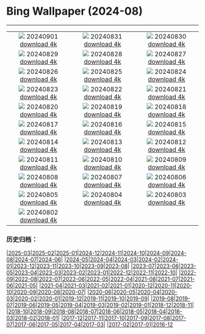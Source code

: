 # Bing Wallpaper (2024-08)
**************
| | | |
| :----: | :----: | :----: |
| ![](https://www.bing.com/th?id=OHR.RegataStoricaVenezia_IT-IT2940958877_1920x1080.jpg) 20240901 [download 4k](https://www.bing.com/th?id=OHR.RegataStoricaVenezia_IT-IT2940958877_UHD.jpg) | ![](https://www.bing.com/th?id=OHR.DjanetAlgeria_IT-IT6738833644_1920x1080.jpg) 20240831 [download 4k](https://www.bing.com/th?id=OHR.DjanetAlgeria_IT-IT6738833644_UHD.jpg) | ![](https://www.bing.com/th?id=OHR.WhaleSharkDay_IT-IT0919967624_1920x1080.jpg) 20240830 [download 4k](https://www.bing.com/th?id=OHR.WhaleSharkDay_IT-IT0919967624_UHD.jpg) |
| ![](https://www.bing.com/th?id=OHR.CastellfollitSpain_IT-IT5915189187_1920x1080.jpg) 20240829 [download 4k](https://www.bing.com/th?id=OHR.CastellfollitSpain_IT-IT5915189187_UHD.jpg) | ![](https://www.bing.com/th?id=OHR.ParalympicsParis_IT-IT4851305254_1920x1080.jpg) 20240828 [download 4k](https://www.bing.com/th?id=OHR.ParalympicsParis_IT-IT4851305254_UHD.jpg) | ![](https://www.bing.com/th?id=OHR.LagoMisurina_IT-IT4702658331_1920x1080.jpg) 20240827 [download 4k](https://www.bing.com/th?id=OHR.LagoMisurina_IT-IT4702658331_UHD.jpg) |
| ![](https://www.bing.com/th?id=OHR.PalmyraAtoll_IT-IT5623392573_1920x1080.jpg) 20240826 [download 4k](https://www.bing.com/th?id=OHR.PalmyraAtoll_IT-IT5623392573_UHD.jpg) | ![](https://www.bing.com/th?id=OHR.SwiftcurrentLake_IT-IT5489995070_1920x1080.jpg) 20240825 [download 4k](https://www.bing.com/th?id=OHR.SwiftcurrentLake_IT-IT5489995070_UHD.jpg) | ![](https://www.bing.com/th?id=OHR.KatahdinWoods_IT-IT5335389072_1920x1080.jpg) 20240824 [download 4k](https://www.bing.com/th?id=OHR.KatahdinWoods_IT-IT5335389072_UHD.jpg) |
| ![](https://www.bing.com/th?id=OHR.PrasatPhanom_IT-IT5114884058_1920x1080.jpg) 20240823 [download 4k](https://www.bing.com/th?id=OHR.PrasatPhanom_IT-IT5114884058_UHD.jpg) | ![](https://www.bing.com/th?id=OHR.OceanCityMD_IT-IT8362993245_1920x1080.jpg) 20240822 [download 4k](https://www.bing.com/th?id=OHR.OceanCityMD_IT-IT8362993245_UHD.jpg) | ![](https://www.bing.com/th?id=OHR.NazcaBooby_IT-IT8043395751_1920x1080.jpg) 20240821 [download 4k](https://www.bing.com/th?id=OHR.NazcaBooby_IT-IT8043395751_UHD.jpg) |
| ![](https://www.bing.com/th?id=OHR.TetonSunrise_IT-IT5409583917_1920x1080.jpg) 20240820 [download 4k](https://www.bing.com/th?id=OHR.TetonSunrise_IT-IT5409583917_UHD.jpg) | ![](https://www.bing.com/th?id=OHR.RegataSanGines_IT-IT5321961611_1920x1080.jpg) 20240819 [download 4k](https://www.bing.com/th?id=OHR.RegataSanGines_IT-IT5321961611_UHD.jpg) | ![](https://www.bing.com/th?id=OHR.HuntingtonBeach_IT-IT5196436677_1920x1080.jpg) 20240818 [download 4k](https://www.bing.com/th?id=OHR.HuntingtonBeach_IT-IT5196436677_UHD.jpg) |
| ![](https://www.bing.com/th?id=OHR.AlfanzinaLighthouse_IT-IT5068594687_1920x1080.jpg) 20240817 [download 4k](https://www.bing.com/th?id=OHR.AlfanzinaLighthouse_IT-IT5068594687_UHD.jpg) | ![](https://www.bing.com/th?id=OHR.HangCave_IT-IT4945788331_1920x1080.jpg) 20240816 [download 4k](https://www.bing.com/th?id=OHR.HangCave_IT-IT4945788331_UHD.jpg) | ![](https://www.bing.com/th?id=OHR.Ferragosto_IT-IT4867237057_1920x1080.jpg) 20240815 [download 4k](https://www.bing.com/th?id=OHR.Ferragosto_IT-IT4867237057_UHD.jpg) |
| ![](https://www.bing.com/th?id=OHR.WatarrkaLizard_IT-IT4767936784_1920x1080.jpg) 20240814 [download 4k](https://www.bing.com/th?id=OHR.WatarrkaLizard_IT-IT4767936784_UHD.jpg) | ![](https://www.bing.com/th?id=OHR.DugiOtokCroatia_IT-IT0800672865_1920x1080.jpg) 20240813 [download 4k](https://www.bing.com/th?id=OHR.DugiOtokCroatia_IT-IT0800672865_UHD.jpg) | ![](https://www.bing.com/th?id=OHR.ElephantsAmboseli_IT-IT6102111870_1920x1080.jpg) 20240812 [download 4k](https://www.bing.com/th?id=OHR.ElephantsAmboseli_IT-IT6102111870_UHD.jpg) |
| ![](https://www.bing.com/th?id=OHR.TofinoVancouver_IT-IT8944442230_1920x1080.jpg) 20240811 [download 4k](https://www.bing.com/th?id=OHR.TofinoVancouver_IT-IT8944442230_UHD.jpg) | ![](https://www.bing.com/th?id=OHR.SanLorenzoNight_IT-IT4055519723_1920x1080.jpg) 20240810 [download 4k](https://www.bing.com/th?id=OHR.SanLorenzoNight_IT-IT4055519723_UHD.jpg) | ![](https://www.bing.com/th?id=OHR.IncaRuinPeru_IT-IT3781329004_1920x1080.jpg) 20240809 [download 4k](https://www.bing.com/th?id=OHR.IncaRuinPeru_IT-IT3781329004_UHD.jpg) |
| ![](https://www.bing.com/th?id=OHR.LagoComoItaly_IT-IT3865741032_1920x1080.jpg) 20240808 [download 4k](https://www.bing.com/th?id=OHR.LagoComoItaly_IT-IT3865741032_UHD.jpg) | ![](https://www.bing.com/th?id=OHR.MichiganLighthouse_IT-IT9647286903_1920x1080.jpg) 20240807 [download 4k](https://www.bing.com/th?id=OHR.MichiganLighthouse_IT-IT9647286903_UHD.jpg) | ![](https://www.bing.com/th?id=OHR.MolokiniHawaii_IT-IT9190436704_1920x1080.jpg) 20240806 [download 4k](https://www.bing.com/th?id=OHR.MolokiniHawaii_IT-IT9190436704_UHD.jpg) |
| ![](https://www.bing.com/th?id=OHR.HertfordshireLavender_IT-IT3555753109_1920x1080.jpg) 20240805 [download 4k](https://www.bing.com/th?id=OHR.HertfordshireLavender_IT-IT3555753109_UHD.jpg) | ![](https://www.bing.com/th?id=OHR.ImpalaOxpecker_IT-IT7910851982_1920x1080.jpg) 20240804 [download 4k](https://www.bing.com/th?id=OHR.ImpalaOxpecker_IT-IT7910851982_UHD.jpg) | ![](https://www.bing.com/th?id=OHR.WulongKarst_IT-IT7105962798_1920x1080.jpg) 20240803 [download 4k](https://www.bing.com/th?id=OHR.WulongKarst_IT-IT7105962798_UHD.jpg) |
| ![](https://www.bing.com/th?id=OHR.TrunkBay_IT-IT7046604916_1920x1080.jpg) 20240802 [download 4k](https://www.bing.com/th?id=OHR.TrunkBay_IT-IT7046604916_UHD.jpg) |  |  |

### 历史归档：

|[2025-03](/../2025-03/2025-03.md)|[2025-02](/../2025-02/2025-02.md)|[2025-01](/../2025-01/2025-01.md)|[2024-12](/../2024-12/2024-12.md)|[2024-11](/../2024-11/2024-11.md)|[2024-10](/../2024-10/2024-10.md)|[2024-09](/../2024-09/2024-09.md)|[2024-08](/2024-08.md)|[2024-07](/../2024-07/2024-07.md)|[2024-06](/../2024-06/2024-06.md)|
|[2024-05](/../2024-05/2024-05.md)|[2024-04](/../2024-04/2024-04.md)|[2024-03](/../2024-03/2024-03.md)|[2024-02](/../2024-02/2024-02.md)|[2024-01](/../2024-01/2024-01.md)|[2023-12](/../2023-12/2023-12.md)|[2023-11](/../2023-11/2023-11.md)|[2023-10](/../2023-10/2023-10.md)|[2023-09](/../2023-09/2023-09.md)|[2023-08](/../2023-08/2023-08.md)|
|[2023-07](/../2023-07/2023-07.md)|[2023-06](/../2023-06/2023-06.md)|[2023-05](/../2023-05/2023-05.md)|[2023-04](/../2023-04/2023-04.md)|[2023-03](/../2023-03/2023-03.md)|[2023-02](/../2023-02/2023-02.md)|[2023-01](/../2023-01/2023-01.md)|[2022-12](/../2022-12/2022-12.md)|[2022-11](/../2022-11/2022-11.md)|[2022-10](/../2022-10/2022-10.md)|
|[2022-09](/../2022-09/2022-09.md)|[2022-08](/../2022-08/2022-08.md)|[2022-07](/../2022-07/2022-07.md)|[2022-06](/../2022-06/2022-06.md)|[2022-05](/../2022-05/2022-05.md)|[2022-04](/../2022-04/2022-04.md)|[2021-08](/../2021-08/2021-08.md)|[2021-07](/../2021-07/2021-07.md)|[2021-06](/../2021-06/2021-06.md)|[2021-05](/../2021-05/2021-05.md)|
|[2021-04](/../2021-04/2021-04.md)|[2021-03](/../2021-03/2021-03.md)|[2021-02](/../2021-02/2021-02.md)|[2021-01](/../2021-01/2021-01.md)|[2020-12](/../2020-12/2020-12.md)|[2020-11](/../2020-11/2020-11.md)|[2020-10](/../2020-10/2020-10.md)|[2020-09](/../2020-09/2020-09.md)|[2020-08](/../2020-08/2020-08.md)|[2020-07](/../2020-07/2020-07.md)|
|[2020-06](/../2020-06/2020-06.md)|[2020-05](/../2020-05/2020-05.md)|[2020-04](/../2020-04/2020-04.md)|[2020-03](/../2020-03/2020-03.md)|[2020-02](/../2020-02/2020-02.md)|[2020-01](/../2020-01/2020-01.md)|[2019-12](/../2019-12/2019-12.md)|[2019-11](/../2019-11/2019-11.md)|[2019-10](/../2019-10/2019-10.md)|[2019-09](/../2019-09/2019-09.md)|
|[2019-08](/../2019-08/2019-08.md)|[2019-07](/../2019-07/2019-07.md)|[2019-06](/../2019-06/2019-06.md)|[2019-05](/../2019-05/2019-05.md)|[2019-04](/../2019-04/2019-04.md)|[2019-03](/../2019-03/2019-03.md)|[2019-02](/../2019-02/2019-02.md)|[2019-01](/../2019-01/2019-01.md)|[2018-12](/../2018-12/2018-12.md)|[2018-11](/../2018-11/2018-11.md)|
|[2018-10](/../2018-10/2018-10.md)|[2018-09](/../2018-09/2018-09.md)|[2018-08](/../2018-08/2018-08.md)|[2018-07](/../2018-07/2018-07.md)|[2018-06](/../2018-06/2018-06.md)|[2018-05](/../2018-05/2018-05.md)|[2018-04](/../2018-04/2018-04.md)|[2018-03](/../2018-03/2018-03.md)|[2018-02](/../2018-02/2018-02.md)|[2018-01](/../2018-01/2018-01.md)|
|[2017-12](/../2017-12/2017-12.md)|[2017-11](/../2017-11/2017-11.md)|[2017-10](/../2017-10/2017-10.md)|[2017-09](/../2017-09/2017-09.md)|[2017-08](/../2017-08/2017-08.md)|[2017-07](/../2017-07/2017-07.md)|[2017-06](/../2017-06/2017-06.md)|[2017-05](/../2017-05/2017-05.md)|[2017-04](/../2017-04/2017-04.md)|[2017-03](/../2017-03/2017-03.md)|
|[2017-02](/../2017-02/2017-02.md)|[2017-01](/../2017-01/2017-01.md)|[2016-12](/../2016-12/2016-12.md)